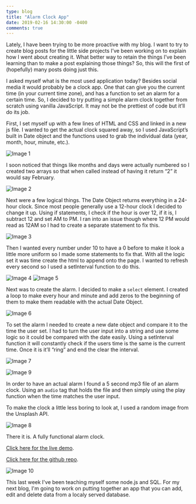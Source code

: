 ```yaml
---
type: blog
title: "Alarm Clock App"
date: 2019-02-16 14:30:00 -0400
comments: true
---
```

Lately, I have been trying to be more proactive with my blog. I want to try to create blog posts for the little side projects I’ve been working on to explain how I went about creating it. What better way to retain the things I’ve been learning than to make a post explaining those things? So, this will the first of (hopefully) many posts doing just this.

I asked myself what is the most used application today? Besides social media it would probably be a clock app. One that can give you the current time (in your current time zone), and has a function to set an alarm for a certain time. So, I decided to try putting a simple alarm clock together from scratch using vanilla JavaScript. It may not be the prettiest of code but it’ll do its job.

First, I set myself up with a few lines of HTML and CSS and linked in a new js file. I wanted to get the actual clock squared away, so I used JavaScript’s built in Date object and the functions used to grab the individual data (year, month, hour, minute, etc.).

 ![Image 1](../images/blog/clock/img1.png)

I soon noticed that things like months and days were actually numbered so I created two arrays so that when called instead of having it return “2” it would say February.

![Image 2](../images/blog/clock/img2.png)

Next were a few logical things. The Date Object returns everything in a 24-hour clock. Since most people generally use a 12-hour clock I decided to change it up. Using if statements, I check if the hour is over 12, if it is, I subtract 12 and set AM to PM. I ran into an issue though where 12 PM would read as 12AM so I had to create a separate statement to fix this.

![Image 3](../images/blog/clock/img3.png)

Then I wanted every number under 10 to have a 0 before to make it look a little more uniform so I made some statements to fix that. 
With all the logic set it was time create the html to append onto the page. I wanted to refresh every second so I used a setInterval function to do this. 

![Image 4](../images/blog/clock/img4.png)
![Image 5](../images/blog/clock/img5.png)


Next was to create the alarm. I decided to make a <code>select</code> element. I created a loop to make every hour and minute and add zeros to the beginning of them to make them readable with the actual Date Object.

![Image 6](../images/blog/clock/img6.png)

To set the alarm I needed to create a new date object and compare it to the time the user set. I had to turn the user input into a string and use some logic so it could be compared with the date easily. Using a setInterval function it will constantly check if the users time is the same is the current time. Once it is it’ll “ring” and end the clear the interval.

![Image 7](../images/blog/clock/img7.png)

![Image 9](../images/blog/clock/img9.png)

In order to have an actual alarm I found a 5 second mp3 file of an alarm clock. Using an <code>audio</code> tag that holds the file and then simply using the play function when the time matches the user input.

To make the clock a little less boring to look at, I used a random image from the Unsplash API.

![Image 8](../images/blog/clock/img8.png)

There it is. A fully functional alarm clock. 

[Click here for the live demo](https://jasonrhowie.com/clock-app/). 

[Click here for the github repo](https://github.com/bt93/clock-app).

![Image 10](../images/blog/clock/img10.png)

This last week I've been teaching myself some node.js and SQL. For my next blog, I'm going to work on putting together an app that you can add, edit and delete data from a localy served database.